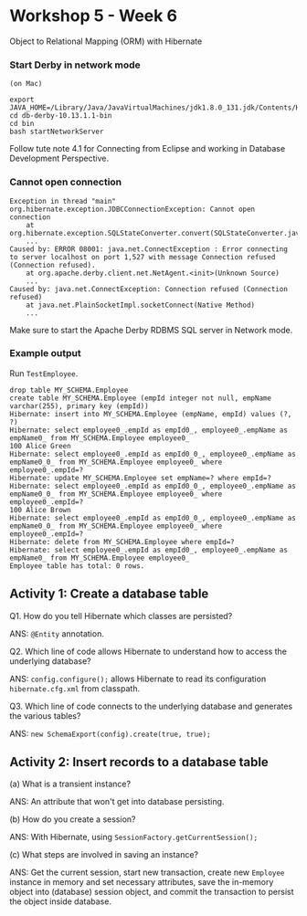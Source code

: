 # Workshop 5 - Week 6 

Object to Relational Mapping (ORM) with Hibernate

### Start Derby in network mode

```
(on Mac)

export JAVA_HOME=/Library/Java/JavaVirtualMachines/jdk1.8.0_131.jdk/Contents/Home/
cd db-derby-10.13.1.1-bin
cd bin
bash startNetworkServer
```

Follow tute note 4.1 for Connecting from Eclipse and working in Database Development Perspective.

### Cannot open connection

```
Exception in thread "main" org.hibernate.exception.JDBCConnectionException: Cannot open connection
    at org.hibernate.exception.SQLStateConverter.convert(SQLStateConverter.java:97)
    ...
Caused by: ERROR 08001: java.net.ConnectException : Error connecting to server localhost on port 1,527 with message Connection refused (Connection refused).
    at org.apache.derby.client.net.NetAgent.<init>(Unknown Source)
    ...
Caused by: java.net.ConnectException: Connection refused (Connection refused)
    at java.net.PlainSocketImpl.socketConnect(Native Method)
    ...

```

Make sure to start the Apache Derby RDBMS SQL server in Network mode.

### Example output

Run `TestEmployee`.

```
drop table MY_SCHEMA.Employee
create table MY_SCHEMA.Employee (empId integer not null, empName varchar(255), primary key (empId))
Hibernate: insert into MY_SCHEMA.Employee (empName, empId) values (?, ?)
Hibernate: select employee0_.empId as empId0_, employee0_.empName as empName0_ from MY_SCHEMA.Employee employee0_
100 Alice Green
Hibernate: select employee0_.empId as empId0_0_, employee0_.empName as empName0_0_ from MY_SCHEMA.Employee employee0_ where employee0_.empId=?
Hibernate: update MY_SCHEMA.Employee set empName=? where empId=?
Hibernate: select employee0_.empId as empId0_0_, employee0_.empName as empName0_0_ from MY_SCHEMA.Employee employee0_ where employee0_.empId=?
100 Alice Brown
Hibernate: select employee0_.empId as empId0_0_, employee0_.empName as empName0_0_ from MY_SCHEMA.Employee employee0_ where employee0_.empId=?
Hibernate: delete from MY_SCHEMA.Employee where empId=?
Hibernate: select employee0_.empId as empId0_, employee0_.empName as empName0_ from MY_SCHEMA.Employee employee0_
Employee table has total: 0 rows.
```

## Activity 1: Create a database table

Q1. How do you tell Hibernate which classes are persisted?

ANS: `@Entity` annotation.

Q2. Which line of code allows Hibernate to understand how to access the underlying database?

ANS: `config.configure();` allows Hibernate to read its configuration `hibernate.cfg.xml` from classpath.

Q3. Which line of code connects to the underlying database and generates the various tables?

ANS: `new SchemaExport(config).create(true, true);`

## Activity 2: Insert records to a database table

(a) What is a transient instance?

ANS: An attribute that won't get into database persisting.

(b) How do you create a session?

ANS: With Hibernate, using `SessionFactory.getCurrentSession();`

(c) What steps are involved in saving an instance?

ANS: Get the current session, start new transaction, create new `Employee` instance in memory and set necessary attributes, save the in-memory object into (database) session object, and commit the transaction to persist the object inside database.


